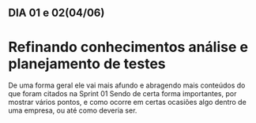 ## DIA 01 e 02(04/06)

# Refinando conhecimentos análise e planejamento de testes

De uma forma geral ele vai mais afundo e abragendo mais conteúdos do que foram citados na Sprint 01
Sendo de certa forma importantes, por mostrar vários pontos, e como ocorre em certas ocasiões algo dentro de uma empresa, ou até como deveria ser.

